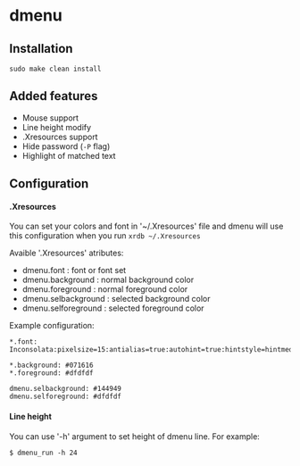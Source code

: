 # dmenu

## Installation
```
sudo make clean install
```

## Added features
* Mouse support
* Line height modify
* .Xresources support
* Hide password (`-P` flag)
* Highlight of matched text

## Configuration
#### .Xresources
You can set your colors and font in '~/.Xresources' file and dmenu will use this configuration when you run `xrdb ~/.Xresources`

Avaible '.Xresources' atributes:
* dmenu.font : font or font set
* dmenu.background : normal background color
* dmenu.foreground : normal foreground color
* dmenu.selbackground : selected background color
* dmenu.selforeground : selected foreground color

Example configuration:
```
*.font: Inconsolata:pixelsize=15:antialias=true:autohint=true:hintstyle=hintmedium

*.background: #071616
*.foreground: #dfdfdf

dmenu.selbackground: #144949
dmenu.selforeground: #dfdfdf
```
#### Line height
You can use '-h' argument to set height of dmenu line.
For example:
```
$ dmenu_run -h 24
```
